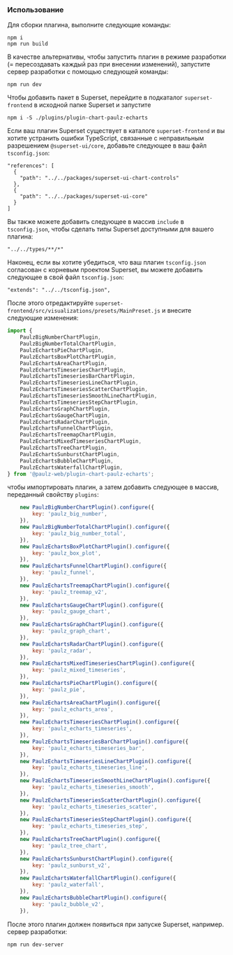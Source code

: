 ### Использование

Для сборки плагина, выполните следующие команды:
```
npm i
npm run build
```

В качестве альтернативы, чтобы запустить плагин в режиме разработки (= пересоздавать каждый раз при внесении изменений), запустите сервер разработки с помощью следующей команды:
```
npm run dev
```

Чтобы добавить пакет в Superset, перейдите в подкаталог `superset-frontend` в исходной папке Superset и запустите
```
npm i -S ./plugins/plugin-chart-paulz-echarts
```

Если ваш плагин Superset существует в каталоге `superset-frontend` и вы хотите устранить ошибки TypeScript, связанные с неправильным разрешением `@superset-ui/core`, добавьте следующее в ваш файл `tsconfig.json`:
```
"references": [
  {
    "path": "../../packages/superset-ui-chart-controls"
  },
  {
    "path": "../../packages/superset-ui-core"
  }
]
```

Вы также можете добавить следующее в массив `include` в `tsconfig.json`, чтобы сделать типы Superset доступными для вашего плагина:
```
"../../types/**/*"
```

Наконец, если вы хотите убедиться, что ваш плагин `tsconfig.json` согласован с корневым проектом Superset, вы можете добавить следующее в свой файл `tsconfig.json`:
```
"extends": "../../tsconfig.json",
```

После этого отредактируйте `superset-frontend/src/visualizations/presets/MainPreset.js` и внесите следующие изменения:
```js
import {
    PaulzBigNumberChartPlugin,
    PaulzBigNumberTotalChartPlugin,
    PaulzEchartsPieChartPlugin,
    PaulzEchartsBoxPlotChartPlugin,
    PaulzEchartsAreaChartPlugin,
    PaulzEchartsTimeseriesChartPlugin,
    PaulzEchartsTimeseriesBarChartPlugin,
    PaulzEchartsTimeseriesLineChartPlugin,
    PaulzEchartsTimeseriesScatterChartPlugin,
    PaulzEchartsTimeseriesSmoothLineChartPlugin,
    PaulzEchartsTimeseriesStepChartPlugin,
    PaulzEchartsGraphChartPlugin,
    PaulzEchartsGaugeChartPlugin,
    PaulzEchartsRadarChartPlugin,
    PaulzEchartsFunnelChartPlugin,
    PaulzEchartsTreemapChartPlugin,
    PaulzEchartsMixedTimeseriesChartPlugin,
    PaulzEchartsTreeChartPlugin,
    PaulzEchartsSunburstChartPlugin,
    PaulzEchartsBubbleChartPlugin,
    PaulzEchartsWaterfallChartPlugin,
} from '@paulz-web/plugin-chart-paulz-echarts';
```

чтобы импортировать плагин, а затем добавить следующее в массив, переданный свойству `plugins`:
```js
    new PaulzBigNumberChartPlugin().configure({
        key: 'paulz_big_number',
    }),
    new PaulzBigNumberTotalChartPlugin().configure({
        key: 'paulz_big_number_total',
    }),
    new PaulzEchartsBoxPlotChartPlugin().configure({
        key: 'paulz_box_plot',
    }),
    new PaulzEchartsFunnelChartPlugin().configure({
        key: 'paulz_funnel',
    }),
    new PaulzEchartsTreemapChartPlugin().configure({
        key: 'paulz_treemap_v2',
    }),
    new PaulzEchartsGaugeChartPlugin().configure({
        key: 'paulz_gauge_chart',
    }),
    new PaulzEchartsGraphChartPlugin().configure({
        key: 'paulz_graph_chart',
    }),
    new PaulzEchartsRadarChartPlugin().configure({
        key: 'paulz_radar',
    }),
    new PaulzEchartsMixedTimeseriesChartPlugin().configure({
        key: 'paulz_mixed_timeseries',
    }),
    new PaulzEchartsPieChartPlugin().configure({
        key: 'paulz_pie',
    }),
    new PaulzEchartsAreaChartPlugin().configure({
        key: 'paulz_echarts_area',
    }),
    new PaulzEchartsTimeseriesChartPlugin().configure({
        key: 'paulz_echarts_timeseries',
    }),
    new PaulzEchartsTimeseriesBarChartPlugin().configure({
        key: 'paulz_echarts_timeseries_bar',
    }),
    new PaulzEchartsTimeseriesLineChartPlugin().configure({
        key: 'paulz_echarts_timeseries_line',
    }),
    new PaulzEchartsTimeseriesSmoothLineChartPlugin().configure({
        key: 'paulz_echarts_timeseries_smooth',
    }),
    new PaulzEchartsTimeseriesScatterChartPlugin().configure({
        key: 'paulz_echarts_timeseries_scatter',
    }),
    new PaulzEchartsTimeseriesStepChartPlugin().configure({
        key: 'paulz_echarts_timeseries_step',
    }),
    new PaulzEchartsTreeChartPlugin().configure({
        key: 'paulz_tree_chart',
    }),
    new PaulzEchartsSunburstChartPlugin().configure({
        key: 'paulz_sunburst_v2',
    }),
    new PaulzEchartsWaterfallChartPlugin().configure({
        key: 'paulz_waterfall',
    }),
    new PaulzEchartsBubbleChartPlugin().configure({
        key: 'paulz_bubble_v2',
    }),
```

После этого плагин должен появиться при запуске Superset, например. сервер разработки:
```
npm run dev-server
```
